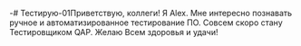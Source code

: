 -# Тестирую-01Приветствую, коллеги!
Я Alex. 
Мне интересно познавать ручное и автоматизированное тестирование ПО.
Совсем скоро стану Тестировщиком QAP.
Желаю Всем здоровья и удачи!
